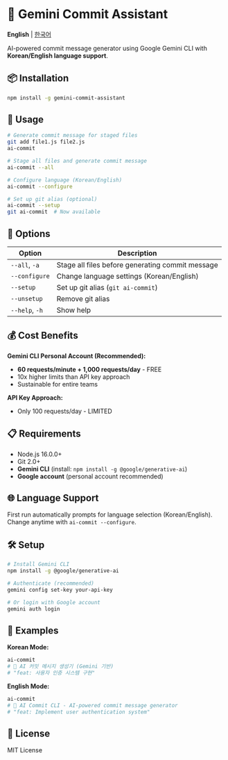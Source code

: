 # 🤖 Gemini Commit Assistant

**English** | [한국어](README.ko.md)

AI-powered commit message generator using Google Gemini CLI with **Korean/English language support**.

## 📦 Installation

```bash
npm install -g gemini-commit-assistant
```

## 🚀 Usage

```bash
# Generate commit message for staged files
git add file1.js file2.js
ai-commit

# Stage all files and generate commit message
ai-commit --all

# Configure language (Korean/English)
ai-commit --configure

# Set up git alias (optional)
ai-commit --setup
git ai-commit  # Now available
```

## 🔧 Options

| Option         | Description                                      |
| -------------- | ------------------------------------------------ |
| `--all`, `-a`  | Stage all files before generating commit message |
| `--configure`  | Change language settings (Korean/English)        |
| `--setup`      | Set up git alias (`git ai-commit`)               |
| `--unsetup`    | Remove git alias                                 |
| `--help`, `-h` | Show help                                        |

## 💰 Cost Benefits

**Gemini CLI Personal Account (Recommended):**

- **60 requests/minute + 1,000 requests/day** - FREE
- 10x higher limits than API key approach
- Sustainable for entire teams

**API Key Approach:**

- Only 100 requests/day - LIMITED

## 📋 Requirements

- Node.js 16.0.0+
- Git 2.0+
- **Gemini CLI** (install: `npm install -g @google/generative-ai`)
- **Google account** (personal account recommended)

## 🌐 Language Support

First run automatically prompts for language selection (Korean/English).
Change anytime with `ai-commit --configure`.

## 🛠️ Setup

```bash
# Install Gemini CLI
npm install -g @google/generative-ai

# Authenticate (recommended)
gemini config set-key your-api-key

# Or login with Google account
gemini auth login
```

## 🎯 Examples

**Korean Mode:**

```bash
ai-commit
# 🤖 AI 커밋 메시지 생성기 (Gemini 기반)
# "feat: 사용자 인증 시스템 구현"
```

**English Mode:**

```bash
ai-commit
# 🤖 AI Commit CLI - AI-powered commit message generator
# "feat: Implement user authentication system"
```

## 📄 License

MIT License
